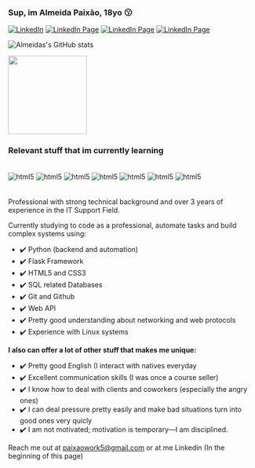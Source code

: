 ### Sup, im Almeida Paixão, 18yo 😗

[![LinkedIn](https://img.shields.io/badge/LinkedIn-0077B5?style=for-the-badge&logo=linkedin&logoColor=white)](https://www.linkedin.com/in/almeidapaixao/)
[![LinkedIn Page](https://img.shields.io/badge/Gmail-D14836?style=for-the-badge&logo=gmail&logoColor=white)](https://is.gd/emailalmeida)
[![LinkedIn Page](https://img.shields.io/badge/-LeetCode-FFA116?style=for-the-badge&logo=LeetCode&logoColor=black)](https://leetcode.com/paixaoalmeida/)
[![LinkedIn Page](https://img.shields.io/badge/Discord-7289DA?style=for-the-badge&logo=discord&logoColor=white)](parangolé#4498)


![Almeidas's GitHub stats](https://github-readme-stats.vercel.app/api?username=paixaoalmeida&show_icons=true&theme=radical)

<img height="160em" src="https://github-readme-stats.vercel.app/api/top-langs/?username=paixaoalmeida&layout=compact&theme=dark&langs_count=7"/>
</div><br/>
 
 ### Relevant stuff that im currently learning 
<div style="display: inline_block"><br/>
  <img align="center" alt="html5" src="https://img.shields.io/badge/Python-3776AB?style=for-the-badge&logo=python&logoColor=white" />
  <img align="center" alt="html5" src="https://img.shields.io/badge/MySQL-005C84?style=for-the-badge&logo=mysql&logoColor=white" />
  <img align="center" alt="html5" src="https://img.shields.io/badge/PostgreSQL-316192?style=for-the-badge&logo=postgresql&logoColor=white" />
  <img align="center" alt="html5" src="https://img.shields.io/badge/GIT-E44C30?style=for-the-badge&logo=git&logoColor=white" />
  <img align="center" alt="html5" src="https://img.shields.io/badge/Windows-0078D6?style=for-the-badge&logo=windows&logoColor=white" />
  <img align="center" alt="html5" src="https://img.shields.io/badge/Ubuntu-E95420?style=for-the-badge&logo=ubuntu&logoColor=white" />
  <img align="center" alt="html5" src="https://img.shields.io/badge/Shell_Script-121011?style=for-the-badge&logo=gnu-bash&logoColor=white" />
</div><br/>

</div><br/>

<div>
Professional with strong technical background and over 3 years of experience in the IT Support Field.

Currently studying to code as a professional, automate tasks and build complex systems using:

<ul>
 <li>✔️ Python (backend and automation)</li>
 <li>✔️ Flask Framework</li>
 <li>✔️ HTML5 and CSS3</li>
 <li>✔️ SQL related Databases</li>
 <li>✔️ Git and Github</li>
 <li>✔️ Web API
 <li>✔️ Pretty good understanding about networking and web protocols</li>
 <li>✔️ Experience with Linux systems</li>
</ul>

<b>I also can offer a lot of other stuff that makes me unique:</b>

<ul>
 <li>✔️ Pretty good English (I interact with natives everyday</li>
 <li>✔️ Excellent communication skills (I was once a course seller)</li>
 <li>✔️ I know how to deal with clients and coworkers (especially the angry ones)</li>
 <li>✔️ I can deal pressure pretty easily and make bad situations turn into good ones very quicly</li>
 <li>✔️ I am not motivated; motivation is temporary—I am disciplined.</li>
</ul>

Reach me out at paixaowork5@gmail.com or at me Linkedin (In the beginning of this page)

